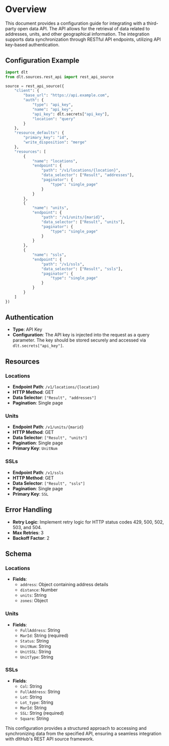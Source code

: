 # Overview

This document provides a configuration guide for integrating with a third-party open data API. The API allows for the retrieval of data related to addresses, units, and other geographical information. The integration supports data synchronization through RESTful API endpoints, utilizing API key-based authentication.

## Configuration Example

```python
import dlt
from dlt.sources.rest_api import rest_api_source

source = rest_api_source({
    "client": {
        "base_url": "https://api.example.com",
        "auth": {
            "type": "api_key",
            "name": "api_key",
            "api_key": dlt.secrets["api_key"],
            "location": "query"
        }
    },
    "resource_defaults": {
        "primary_key": "id",
        "write_disposition": "merge"
    },
    "resources": [
        {
            "name": "locations",
            "endpoint": {
                "path": "/v1/locations/{location}",
                "data_selector": ["Result", "addresses"],
                "paginator": {
                    "type": "single_page"
                }
            }
        },
        {
            "name": "units",
            "endpoint": {
                "path": "/v1/units/{marid}",
                "data_selector": ["Result", "units"],
                "paginator": {
                    "type": "single_page"
                }
            }
        },
        {
            "name": "ssls",
            "endpoint": {
                "path": "/v1/ssls",
                "data_selector": ["Result", "ssls"],
                "paginator": {
                    "type": "single_page"
                }
            }
        }
    ]
})
```

## Authentication

- **Type**: API Key
- **Configuration**: The API key is injected into the request as a query parameter. The key should be stored securely and accessed via `dlt.secrets["api_key"]`.

## Resources

### Locations
- **Endpoint Path**: `/v1/locations/{location}`
- **HTTP Method**: GET
- **Data Selector**: `["Result", "addresses"]`
- **Pagination**: Single page

### Units
- **Endpoint Path**: `/v1/units/{marid}`
- **HTTP Method**: GET
- **Data Selector**: `["Result", "units"]`
- **Pagination**: Single page
- **Primary Key**: `UnitNum`

### SSLs
- **Endpoint Path**: `/v1/ssls`
- **HTTP Method**: GET
- **Data Selector**: `["Result", "ssls"]`
- **Pagination**: Single page
- **Primary Key**: `SSL`

## Error Handling

- **Retry Logic**: Implement retry logic for HTTP status codes 429, 500, 502, 503, and 504.
- **Max Retries**: 3
- **Backoff Factor**: 2

## Schema

### Locations
- **Fields**:
  - `address`: Object containing address details
  - `distance`: Number
  - `units`: String
  - `zones`: Object

### Units
- **Fields**:
  - `FullAddress`: String
  - `MarId`: String (required)
  - `Status`: String
  - `UnitNum`: String
  - `UnitSSL`: String
  - `UnitType`: String

### SSLs
- **Fields**:
  - `Col`: String
  - `FullAddress`: String
  - `Lot`: String
  - `Lot_type`: String
  - `MarId`: String
  - `SSL`: String (required)
  - `Square`: String

This configuration provides a structured approach to accessing and synchronizing data from the specified API, ensuring a seamless integration with dltHub's REST API source framework.